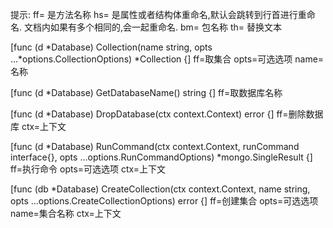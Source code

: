 提示:
ff= 是方法名称
hs= 是属性或者结构体重命名,默认会跳转到行首进行重命名.
    文档内如果有多个相同的,会一起重命名.
bm= 包名称
th= 替换文本

[func (d *Database) Collection(name string, opts ...*options.CollectionOptions) *Collection {]
ff=取集合
opts=可选选项
name=名称

[func (d *Database) GetDatabaseName() string {]
ff=取数据库名称

[func (d *Database) DropDatabase(ctx context.Context) error {]
ff=删除数据库
ctx=上下文

[func (d *Database) RunCommand(ctx context.Context, runCommand interface{}, opts ...options.RunCommandOptions) *mongo.SingleResult {]
ff=执行命令
opts=可选选项
ctx=上下文

[func (db *Database) CreateCollection(ctx context.Context, name string, opts ...options.CreateCollectionOptions) error {]
ff=创建集合
opts=可选选项
name=集合名称
ctx=上下文
